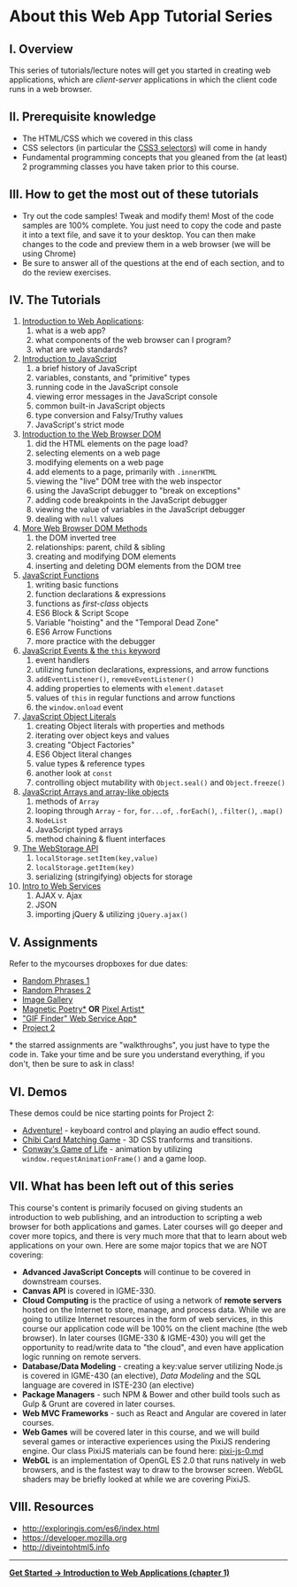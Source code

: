 # About this Web App Tutorial Series
## I. Overview
This series of tutorials/lecture notes will get you started in creating web applications, which are *client-server* applications in which the client code runs in a web browser. 

## II. Prerequisite knowledge
- The HTML/CSS which we covered in this class
- CSS selectors (in particular the [CSS3 selectors](https://www.w3.org/TR/css3-selectors/#selectors)) will come in handy
- Fundamental programming concepts that you gleaned from the (at least) 2 programming classes you have taken prior to this course.

## III. How to get the most out of these tutorials
- Try out the code samples! Tweak and modify them! Most of the code samples are 100% complete. You just need to copy the code and paste it into a text file, and save it to your desktop. You can then make changes to the code and preview them in a web browser (we will be using Chrome)
- Be sure to answer all of the questions at the end of each section, and to do the review exercises.

## IV. The Tutorials
1. [Introduction to Web Applications](./web-apps-1.md):
    1. what is a web app?
    1. what components of the web browser can I program?
    1. what are web standards?
1. [Introduction to JavaScript](./web-apps-2.md)
    1. a brief history of JavaScript
    1. variables, constants, and "primitive" types
    1. running code in the JavaScript console
    1. viewing error messages in the JavaScript console
    1. common built-in JavaScript objects
    1. type conversion and Falsy/Truthy values
    1. JavaScript's strict mode
1. [Introduction to the Web Browser DOM](./web-apps-3.md)
    1. did the HTML elements on the page load?
    1. selecting elements on a web page
    1. modifying elements on a web page
    1. add elements to a page, primarily with `.innerHTML`
    1. viewing the "live" DOM tree with the web inspector
    1. using the JavaScript debugger to "break on exceptions"
    1. adding code breakpoints in the JavaScript debugger
    1. viewing the value of variables in the JavaScript debugger
    1. dealing with `null` values
1. [More Web Browser DOM Methods](./web-apps-4.md)
    1. the DOM inverted tree
    1. relationships: parent, child & sibling
    1. creating and modifying DOM elements
    1. inserting and deleting DOM elements from the DOM tree
1. [JavaScript Functions](./web-apps-5.md)
    1. writing basic functions
    1. function declarations & expressions
    1. functions as *first-class* objects
    1. ES6 Block & Script Scope
    1. Variable "hoisting" and the "Temporal Dead Zone"
    1. ES6 Arrow Functions
    1. more practice with the debugger
1. [JavaScript Events & the `this` keyword](./web-apps-6.md)
    1. event handlers
    1. utilizing function declarations, expressions, and arrow functions
    1. `addEventListener()`, `removeEventListener()`
    1. adding properties to elements with `element.dataset`
    1. values of `this` in regular functions and arrow functions
    1. the `window.onload` event
1. [JavaScript Object Literals](./web-apps-7.md)
    1. creating Object literals with properties and methods
    1. iterating over object keys and values
    1. creating "Object Factories"
    1. ES6 Object literal changes
    1. value types & reference types
    1. another look at `const`
    1. controlling object mutability with `Object.seal()` and `Object.freeze()`
1. [JavaScript Arrays and array-like objects](./web-apps-8.md)
    1. methods of `Array`
    1. looping through `Array` - `for`, `for...of`, `.forEach()`, `.filter()`, `.map()`
    1. `NodeList`
    1. JavaScript typed arrays
    1. method chaining & fluent interfaces
1. [The WebStorage API](./web-apps-9.md)
    1. `localStorage.setItem(key,value)`
    1. `localStorage.getItem(key)`
    1. serializing (stringifying) objects for storage 
1. [Intro to Web Services](./web-apps-10.md)
    1. AJAX v. Ajax
    1. JSON
    1. importing jQuery & utilizing `jQuery.ajax()`

## V. Assignments
Refer to the mycourses dropboxes for due dates:
- [Random Phrases 1](./HW-random-phrases-1.md)
- [Random Phrases 2](./HW-random-phrases-2.md)
- [Image Gallery](./HW-image-gallery.md)
- [Magnetic Poetry\*](./HW-magnetic-poetry.md) **OR** [Pixel Artist\*](./HW-pixel-artist.md)
- ["GIF Finder" Web Service App\*](./HW-gif-finder.md)
- [Project 2](../projects/project2.md)

\* the starred assignments are "walkthroughs", you just have to type the code in. Take your time and be sure you understand everything, if you don't, then be sure to ask in class!

## VI. Demos
These demos could be nice starting points for Project 2:
- [Adventure!](HW-adventure.md) - keyboard control and playing an audio effect sound.
- [Chibi Card Matching Game](HW-chibi-matching.md) - 3D CSS tranforms and transitions.
- [Conway's Game of Life](./HW-life.md) - animation by utilizing `window.requestAnimationFrame()` and a game loop.

## VII. What has been left out of this series
This course's content is primarily focused on giving students an introduction to web publishing, and an introduction to scripting a web browser for both applications and games. Later courses will go deeper and cover more topics, and there is very much more that that to learn about web applications on your own. Here are some major topics that we are NOT covering:

- **Advanced JavaScript Concepts** will continue to be covered in downstream courses.
- **Canvas API** is covered in IGME-330.
- **Cloud Computing** is the practice of using a network of **remote servers** hosted on the Internet to store, manage, and process data. 
While we are going to utilize Internet resources in the form of web services, in this course our application code will be 100% on the client machine (the web browser). 
In later courses (IGME-330 & IGME-430) you will get the opportunity to read/write data to "the cloud", and even have application logic running on remote servers.
- **Database/Data Modeling** - creating a key:value server utilizing Node.js is covered in IGME-430 (an elective), *Data Modeling* and the SQL language are covered in ISTE-230 (an elective)
- **Package Managers** - such NPM & Bower and other build tools such as Gulp & Grunt are covered in later courses.
- **Web MVC Frameworks** - such as React and Angular are covered in later courses.
- **Web Games** will be covered later in this course, and we will build several games or interactive experiences using the PixiJS rendering engine. Our class PixiJS materials can be found here: [pixi-js-0.md](./pixi-js-0.md)
- **WebGL** is an implementation of OpenGL ES 2.0 that runs natively in web browsers, and is the fastest way to draw to the browser screen. WebGL shaders may be briefly looked at while we are covering PixiJS.

## VIII. Resources
- http://exploringjs.com/es6/index.html
- https://developer.mozilla.org
- http://diveintohtml5.info

<hr>

**[Get Started -> Introduction to Web Applications (chapter 1)](web-apps-1.md)**

